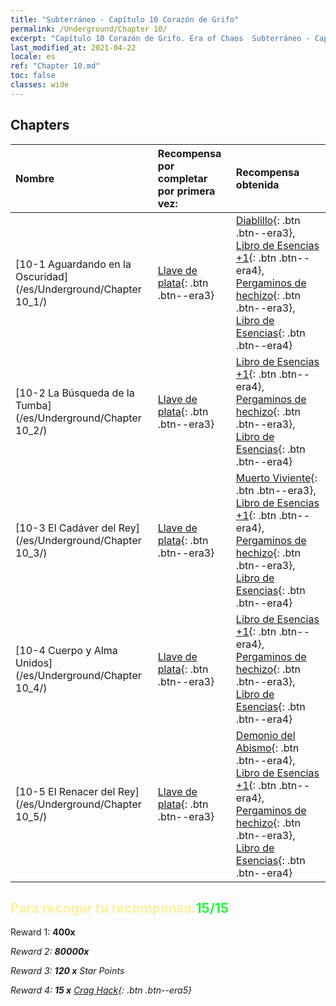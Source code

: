 ```yaml
---
title: "Subterráneo - Capítulo 10 Corazón de Grifo"
permalink: /Underground/Chapter 10/
excerpt: "Capítulo 10 Corazón de Grifo. Era of Chaos  Subterráneo - Capítulo 10. Corazón de Grifo"
last_modified_at: 2021-04-22
locale: es
ref: "Chapter 10.md"
toc: false
classes: wide
---
```


## Chapters

  | Nombre |  Recompensa por completar por primera vez: | Recompensa obtenida |
  |:------------|:------------|:------------| 
  | [10-1 Aguardando en la Oscuridad](/es/Underground/Chapter 10_1/) | [Llave de plata](/ItemsES/con_693/){: .btn .btn--era3} | [Diablillo](/ItemsES/unt_226/){: .btn .btn--era3}, [Libro de Esencias +1](/ItemsES/mat_46/){: .btn .btn--era4}, [Pergaminos de hechizo](/ItemsES/con_694/){: .btn .btn--era3}, [Libro de Esencias](/ItemsES/mat_39/){: .btn .btn--era4} |
  | [10-2 La Búsqueda de la Tumba](/es/Underground/Chapter 10_2/) | [Llave de plata](/ItemsES/con_693/){: .btn .btn--era3} | [Libro de Esencias +1](/ItemsES/mat_46/){: .btn .btn--era4}, [Pergaminos de hechizo](/ItemsES/con_694/){: .btn .btn--era3}, [Libro de Esencias](/ItemsES/mat_39/){: .btn .btn--era4} |
  | [10-3 El Cadáver del Rey](/es/Underground/Chapter 10_3/) | [Llave de plata](/ItemsES/con_693/){: .btn .btn--era3} | [Muerto Viviente](/ItemsES/unt_209/){: .btn .btn--era3}, [Libro de Esencias +1](/ItemsES/mat_46/){: .btn .btn--era4}, [Pergaminos de hechizo](/ItemsES/con_694/){: .btn .btn--era3}, [Libro de Esencias](/ItemsES/mat_39/){: .btn .btn--era4} |
  | [10-4 Cuerpo y Alma Unidos](/es/Underground/Chapter 10_4/) | [Llave de plata](/ItemsES/con_693/){: .btn .btn--era3} | [Libro de Esencias +1](/ItemsES/mat_46/){: .btn .btn--era4}, [Pergaminos de hechizo](/ItemsES/con_694/){: .btn .btn--era3}, [Libro de Esencias](/ItemsES/mat_39/){: .btn .btn--era4} |
  | [10-5 El Renacer del Rey](/es/Underground/Chapter 10_5/) | [Llave de plata](/ItemsES/con_693/){: .btn .btn--era3} | [Demonio del Abismo](/ItemsES/unt_230/){: .btn .btn--era4}, [Libro de Esencias +1](/ItemsES/mat_46/){: .btn .btn--era4}, [Pergaminos de hechizo](/ItemsES/con_694/){: .btn .btn--era3}, [Libro de Esencias](/ItemsES/mat_39/){: .btn .btn--era4} |


## <span style="color: #ffeea0">Para recoger tu recompensa:</span><span style="color: #27f73a">15/15</span>

 Reward 1:  **400x** <i class="fas fa-gem"/>

 Reward 2:  **80000x** <i class="fas fa-coins"/>

 Reward 3: **120 x** Star Points

 Reward 4: **15 x** [Crag Hack](/ItemsES/her_375/){: .btn .btn--era5}


